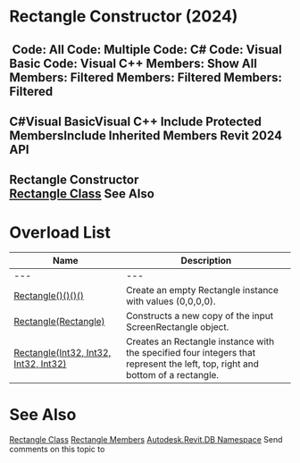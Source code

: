 # Rectangle Constructor (2024)

﻿
 Code: All Code: Multiple Code: C# Code: Visual Basic Code: Visual C++  Members: Show All Members: Filtered Members: Filtered Members: Filtered   
---  
C#Visual BasicVisual C++
Include Protected MembersInclude Inherited Members
Revit 2024 API  
---  
Rectangle Constructor   
[Rectangle Class](c49d8b69-5d11-9f69-5f75-c36ad45ff77b.md "Rectangle Class") See Also  
---  
# Overload List
| Name | Description |
| --- | --- |
| --- | --- | --- |
| [Rectangle()()()()](41ab4079-28ae-7edc-81d4-ab5ad14b6ccb.md "Rectangle Constructor") | Create an empty Rectangle instance with values (0,0,0,0). |
| [Rectangle(Rectangle)](bdc9f8a5-6198-d3bb-0060-75f96b7a4261.md "Rectangle Constructor \(Rectangle\)") | Constructs a new copy of the input ScreenRectangle object. |
| [Rectangle(Int32, Int32, Int32, Int32)](28a8234c-ed1b-0d1f-ec7c-a704e11bfe1b.md "Rectangle Constructor \(Int32, Int32, Int32, Int32\)") | Creates an Rectangle instance with the specified four integers that represent the left, top, right and bottom of a rectangle. |

# See Also
[Rectangle Class](c49d8b69-5d11-9f69-5f75-c36ad45ff77b.md "Rectangle Class")
[Rectangle Members](c9359bb1-dc72-395a-ebee-34c8c93f9aad.md "Rectangle Members")
[Autodesk.Revit.DB Namespace](87546ba7-461b-c646-cbb1-2cb8f5bff8b2.md "Autodesk.Revit.DB Namespace")
Send comments on this topic to 